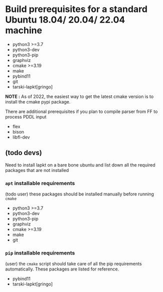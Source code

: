 # Build prerequisites for a standard Ubuntu 18.04/ 20.04/ 22.04 machine

  - python3 >=3.7
  - python3-dev
  - python3-pip
  - graphviz 
  - cmake  >=3.19
  - make
  - pybind11
  - git
  - tarski-lapkt[gringo]

 **NOTE :** As of 2022, the easiest way to get the latest cmake version is to install the cmake pypi package.

There are additional prerequisites if you plan to compile parser from FF to process PDDL input
  - flex
  - bison
  - libfl-dev


## (todo devs)
Need to install lapkt on a bare bone ubuntu and list down all the required packages that are not installed

### `apt` installable requirements
(todo user) these packages should be installed manually before running `cmake`

  - python3 >=3.7
  - python3-dev
  - python3-pip
  - graphviz 
  - cmake >=3.19
  - make
  - git

### `pip` installable requirements

(user) the `cmake` script should take care of all the pip requirements automatically. These packages are listed for reference.

  - pybind11
  - tarski-lapkt[gringo]